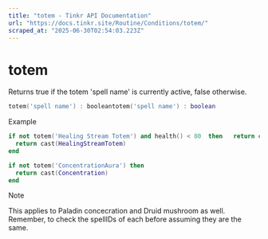 ```yaml
---
title: "totem - Tinkr API Documentation"
url: "https://docs.tinkr.site/Routine/Conditions/totem/"
scraped_at: "2025-06-30T02:54:03.223Z"
---
```


# totem

Returns true if the totem 'spell name' is currently active, false otherwise.

```lua
totem('spell name') : booleantotem('spell name') : boolean
```

Example

```lua
if not totem('Healing Stream Totem') and health() < 80  then   return cast(HealingStreamTotem)end  if not totem('ConcentrationAura') then   return cast(Concentration)endif not totem('Healing Stream Totem') and health() < 80  then 
  return cast(HealingStreamTotem)
end 

if not totem('ConcentrationAura') then 
  return cast(Concentration)
end 
```

Note

This applies to Paladin concecration and Druid mushroom as well. Remember, to check the spellIDs of each before assuming they are the same.